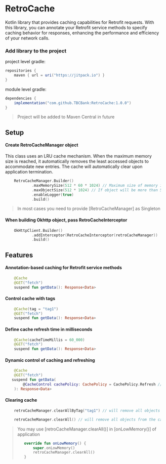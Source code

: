 # RetroCache

Kotlin library that provides caching capabilities for Retrofit requests. With this library, you can annotate your Retrofit service methods to specify caching behavior for responses, enhancing the performance and efficiency of your network calls.

### Add library to the project
project level gradle:
```gradle
repositories {
    maven { url = uri("https://jitpack.io") }
}
```
module level gradle:
```gradle
dependencies {
    implementation("com.github.TBCBank:RetroCache:1.0.0")
}
```
> Project will be added to Maven Central in future


## Setup

#### Create RetroCacheManager object
This class uses an LRU cache mechanism. When the maximum memory size is reached, it automatically removes the least accessed objects to accommodate new entries.
The cache will automatically clear upon application termination.
```kotlin
    RetroCacheManager.Builder()
            .maxMemorySize(512 * 60 * 1024) // Maximum size of memory in bytes
            .maxObjectSize(512 * 1024) // If object will be more than 512kb, it won't be added to the cache
            .enableLogger(true)
            .build()
```
> In most cases you need to provide [RetroCacheManager] as Singleton

#### When building Okhttp object, pass RetroCacheInterceptor
```kotlin
    OkHttpClient.Builder()
            .addInterceptor(RetroCacheInterceptor(retroCacheManager))
            .build()
```

## Features

#### Annotation-based caching for Retrofit service methods
```kotlin
    @Cache
    @GET("fetch")
    suspend fun getData(): Response<Data>
```

#### Control cache with tags
```kotlin
    @Cache(tag = "tag1")
    @GET("fetch")
    suspend fun getData(): Response<Data>
```

#### Define cache refresh time in milliseconds
```kotlin
    @Cache(cacheTimeMillis = 60_000)
    @GET("fetch")
    suspend fun getData(): Response<Data>
```

#### Dynamic control of caching and refreshing
```kotlin
    @Cache
    @GET("fetch")
   suspend fun getData(
        @CacheControl cachePolicy: CachePolicy = CachePolicy.Refresh // will refresh data
    ): Response<Data>
```

#### Clearing cache

```kotlin
    retroCacheManager.clearAllByTag("tag1") // will remove all objects with corresponding tag

    retroCacheManager.clearAll() // will remove all objects from the cache
```
> You may use [retroCacheManager.clearAll()] in [onLowMemory()] of application
> ```kotlin
>    override fun onLowMemory() {
>        super.onLowMemory()
>        retroCacheManager.clearAll()
>    }
>```
